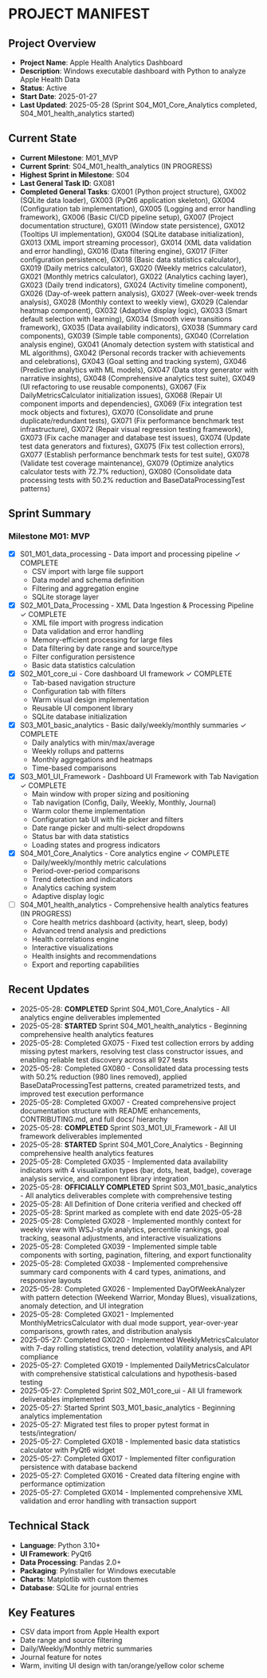 # PROJECT MANIFEST

## Project Overview
- **Project Name**: Apple Health Analytics Dashboard
- **Description**: Windows executable dashboard with Python to analyze Apple Health Data
- **Status**: Active
- **Start Date**: 2025-01-27
- **Last Updated**: 2025-05-28 (Sprint S04_M01_Core_Analytics completed, S04_M01_health_analytics started)

## Current State
- **Current Milestone**: M01_MVP
- **Current Sprint**: S04_M01_health_analytics (IN PROGRESS)
- **Highest Sprint in Milestone**: S04
- **Last General Task ID**: GX081
- **Completed General Tasks**: GX001 (Python project structure), GX002 (SQLite data loader), GX003 (PyQt6 application skeleton), GX004 (Configuration tab implementation), GX005 (Logging and error handling framework), GX006 (Basic CI/CD pipeline setup), GX007 (Project documentation structure), GX011 (Window state persistence), GX012 (Tooltips UI implementation), GX004 (SQLite database initialization), GX013 (XML import streaming processor), GX014 (XML data validation and error handling), GX016 (Data filtering engine), GX017 (Filter configuration persistence), GX018 (Basic data statistics calculator), GX019 (Daily metrics calculator), GX020 (Weekly metrics calculator), GX021 (Monthly metrics calculator), GX022 (Analytics caching layer), GX023 (Daily trend indicators), GX024 (Activity timeline component), GX026 (Day-of-week pattern analysis), GX027 (Week-over-week trends analysis), GX028 (Monthly context to weekly view), GX029 (Calendar heatmap component), GX032 (Adaptive display logic), GX033 (Smart default selection with learning), GX034 (Smooth view transitions framework), GX035 (Data availability indicators), GX038 (Summary card components), GX039 (Simple table components), GX040 (Correlation analysis engine), GX041 (Anomaly detection system with statistical and ML algorithms), GX042 (Personal records tracker with achievements and celebrations), GX043 (Goal setting and tracking system), GX046 (Predictive analytics with ML models), GX047 (Data story generator with narrative insights), GX048 (Comprehensive analytics test suite), GX049 (UI refactoring to use reusable components), GX067 (Fix DailyMetricsCalculator initialization issues), GX068 (Repair UI component imports and dependencies), GX069 (Fix integration test mock objects and fixtures), GX070 (Consolidate and prune duplicate/redundant tests), GX071 (Fix performance benchmark test infrastructure), GX072 (Repair visual regression testing framework), GX073 (Fix cache manager and database test issues), GX074 (Update test data generators and fixtures), GX075 (Fix test collection errors), GX077 (Establish performance benchmark tests for test suite), GX078 (Validate test coverage maintenance), GX079 (Optimize analytics calculator tests with 72.7% reduction), GX080 (Consolidate data processing tests with 50.2% reduction and BaseDataProcessingTest patterns)

## Sprint Summary

### Milestone M01: MVP
- [x] S01_M01_data_processing - Data import and processing pipeline ✓ COMPLETE
  - CSV import with large file support
  - Data model and schema definition
  - Filtering and aggregation engine
  - SQLite storage layer
- [x] S02_M01_Data_Processing - XML Data Ingestion & Processing Pipeline ✓ COMPLETE
  - XML file import with progress indication
  - Data validation and error handling
  - Memory-efficient processing for large files
  - Data filtering by date range and source/type
  - Filter configuration persistence
  - Basic data statistics calculation
- [x] S02_M01_core_ui - Core dashboard UI framework ✓ COMPLETE
  - Tab-based navigation structure
  - Configuration tab with filters
  - Warm visual design implementation
  - Reusable UI component library
  - SQLite database initialization
- [x] S03_M01_basic_analytics - Basic daily/weekly/monthly summaries ✓ COMPLETE
  - Daily analytics with min/max/average
  - Weekly rollups and patterns
  - Monthly aggregations and heatmaps
  - Time-based comparisons
- [x] S03_M01_UI_Framework - Dashboard UI Framework with Tab Navigation ✓ COMPLETE
  - Main window with proper sizing and positioning
  - Tab navigation (Config, Daily, Weekly, Monthly, Journal)
  - Warm color theme implementation
  - Configuration tab UI with file picker and filters
  - Date range picker and multi-select dropdowns
  - Status bar with data statistics
  - Loading states and progress indicators
- [x] S04_M01_Core_Analytics - Core analytics engine ✓ COMPLETE
  - Daily/weekly/monthly metric calculations
  - Period-over-period comparisons
  - Trend detection and indicators
  - Analytics caching system
  - Adaptive display logic
- [ ] S04_M01_health_analytics - Comprehensive health analytics features (IN PROGRESS)
  - Core health metrics dashboard (activity, heart, sleep, body)
  - Advanced trend analysis and predictions
  - Health correlations engine
  - Interactive visualizations
  - Health insights and recommendations
  - Export and reporting capabilities

## Recent Updates
- 2025-05-28: **COMPLETED** Sprint S04_M01_Core_Analytics - All analytics engine deliverables implemented
- 2025-05-28: **STARTED** Sprint S04_M01_health_analytics - Beginning comprehensive health analytics features
- 2025-05-28: Completed GX075 - Fixed test collection errors by adding missing pytest markers, resolving test class constructor issues, and enabling reliable test discovery across all 927 tests
- 2025-05-28: Completed GX080 - Consolidated data processing tests with 50.2% reduction (980 lines removed), applied BaseDataProcessingTest patterns, created parametrized tests, and improved test execution performance
- 2025-05-28: Completed GX007 - Created comprehensive project documentation structure with README enhancements, CONTRIBUTING.md, and full docs/ hierarchy
- 2025-05-28: **COMPLETED** Sprint S03_M01_UI_Framework - All UI framework deliverables implemented
- 2025-05-28: **STARTED** Sprint S04_M01_Core_Analytics - Beginning comprehensive health analytics features
- 2025-05-28: Completed GX035 - Implemented data availability indicators with 4 visualization types (bar, dots, heat, badge), coverage analysis service, and component library integration
- 2025-05-28: **OFFICIALLY COMPLETED** Sprint S03_M01_basic_analytics - All analytics deliverables complete with comprehensive testing
- 2025-05-28: All Definition of Done criteria verified and checked off
- 2025-05-28: Sprint marked as complete with end date 2025-05-28
- 2025-05-28: Completed GX028 - Implemented monthly context for weekly view with WSJ-style analytics, percentile rankings, goal tracking, seasonal adjustments, and interactive visualizations
- 2025-05-28: Completed GX039 - Implemented simple table components with sorting, pagination, filtering, and export functionality
- 2025-05-28: Completed GX038 - Implemented comprehensive summary card components with 4 card types, animations, and responsive layouts
- 2025-05-28: Completed GX026 - Implemented DayOfWeekAnalyzer with pattern detection (Weekend Warrior, Monday Blues), visualizations, anomaly detection, and UI integration
- 2025-05-28: Completed GX021 - Implemented MonthlyMetricsCalculator with dual mode support, year-over-year comparisons, growth rates, and distribution analysis
- 2025-05-27: Completed GX020 - Implemented WeeklyMetricsCalculator with 7-day rolling statistics, trend detection, volatility analysis, and API compliance
- 2025-05-27: Completed GX019 - Implemented DailyMetricsCalculator with comprehensive statistical calculations and hypothesis-based testing
- 2025-05-27: Completed Sprint S02_M01_core_ui - All UI framework deliverables implemented
- 2025-05-27: Started Sprint S03_M01_basic_analytics - Beginning analytics implementation
- 2025-05-27: Migrated test files to proper pytest format in tests/integration/
- 2025-05-27: Completed GX018 - Implemented basic data statistics calculator with PyQt6 widget
- 2025-05-27: Completed GX017 - Implemented filter configuration persistence with database backend
- 2025-05-27: Completed GX016 - Created data filtering engine with performance optimization
- 2025-05-27: Completed GX014 - Implemented comprehensive XML validation and error handling with transaction support

## Technical Stack
- **Language**: Python 3.10+
- **UI Framework**: PyQt6
- **Data Processing**: Pandas 2.0+
- **Packaging**: PyInstaller for Windows executable
- **Charts**: Matplotlib with custom themes
- **Database**: SQLite for journal entries

## Key Features
- CSV data import from Apple Health export
- Date range and source filtering
- Daily/Weekly/Monthly metric summaries
- Journal feature for notes
- Warm, inviting UI design with tan/orange/yellow color scheme